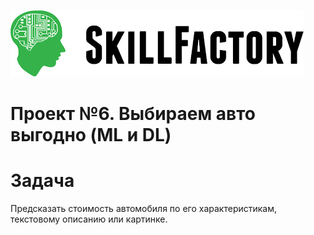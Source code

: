 ![Title PNG "Skill Factory"](/GitHub_image/img_title.png)
# Проект №6. Выбираем авто выгодно (ML и DL)

# Задача

Предсказать стоимость автомобиля по его характеристикам, текстовому описанию или картинке. 

